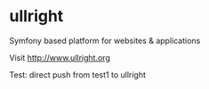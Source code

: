 ullright
========

Symfony based platform for websites &amp; applications

Visit http://www.ullright.org

Test: direct push from test1 to ullright
